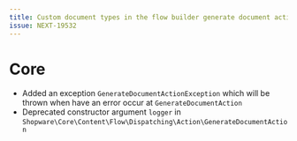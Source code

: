 ```yaml
---
title: Custom document types in the flow builder generate document action
issue: NEXT-19532
---
```

# Core
* Added an exception `GenerateDocumentActionException` which will be thrown when have an error occur at `GenerateDocumentAction`
* Deprecated constructor argument `logger` in `Shopware\Core\Content\Flow\Dispatching\Action\GenerateDocumentAction`
